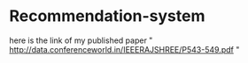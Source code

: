 # Recommendation-system 
here is the link of my published paper " http://data.conferenceworld.in/IEEERAJSHREE/P543-549.pdf "
